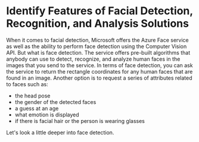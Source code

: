 # Identify Features of Facial Detection, Recognition, and Analysis Solutions

When it comes to facial detection, Microsoft offers the Azure Face service as well as the ability to perform face detection using the Computer Vision API.  But what is face detection.  The service offers pre-built algorithms that anybody can use to detect, recognize, and analyze human faces in the images that you send to the service.  In terms of face detection, you can ask the service to return the rectangle coordinates for any human faces that are found in an image.  Another option is to request a series of attributes related to faces such as:

- the head pose
- the gender of the detected faces
- a guess at an age
- what emotion is displayed
- if there is facial hair or the person is wearing glasses

Let's look a little deeper into face detection.
